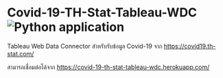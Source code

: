 # Covid-19-TH-Stat-Tableau-WDC ![Python application](https://github.com/pluz85/Covid-19-TH-Stat-Tableau-WDC/workflows/Python%20application/badge.svg)
Tableau Web Data Connector สำหรับรับข้อมูล Covid-19 จาก https://covid19.th-stat.com/

สามารถเชื่อมต่อได้จาก https://covid-19-th-stat-tableau-wdc.herokuapp.com/
